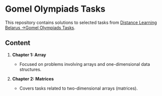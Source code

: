 # Gomel Olympiads Tasks

This repository contains solutions to selected tasks from [Distance Learning Belarus ->Gomel Olympiads Tasks](https://dl.gsu.by/).  

## Content  

1. **Chapter 1: Array**
   - Focused on problems involving arrays and one-dimensional data structures.  

2. **Chapter 2: Matrices**  
   - Covers tasks related to two-dimensional arrays (matrices).  
